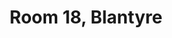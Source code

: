 ---
basin: 'No'
cudn: true
floor: First
grade: 1
images:
- /assets/images/rooms/blantyre/blant_18_1.png
living_room: 'No'
location: Blantyre
name: '18'
network: Wired and Wireless
title: Room 18, Blantyre
---
